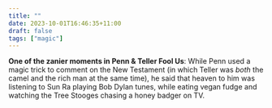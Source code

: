 ```yaml
---
title: ""
date: 2023-10-01T16:46:35+11:00
draft: false
tags: ["magic"]
---
```

**One of the zanier moments in Penn & Teller Fool Us**: While Penn used a magic trick to comment on the New Testament (in which Teller was _both_ the camel and the rich man at the same time), he said that heaven to him was listening to Sun Ra playing Bob Dylan tunes, while eating vegan fudge and watching the Tree Stooges chasing a honey badger on TV. 
